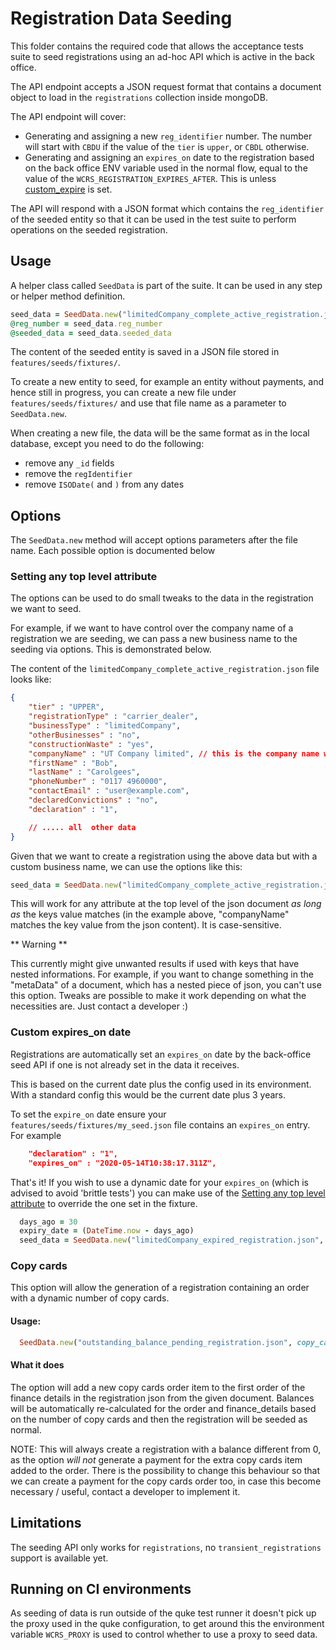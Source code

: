 # Registration Data Seeding

This folder contains the required code that allows the acceptance tests suite to seed registrations using an ad-hoc API which is active in the back office.

The API endpoint accepts a JSON request format that contains a document object to load in the `registrations` collection inside mongoDB.

The API endpoint will cover:
- Generating and assigning a new `reg_identifier` number. The number will start with `CBDU` if the value of the `tier` is `upper`, or `CBDL` otherwise.
- Generating and assigning an `expires_on` date to the registration based on the back office ENV variable used in the normal flow, equal to the value of the `WCRS_REGISTRATION_EXPIRES_AFTER`. This is unless [custom_expire](custom_expire) is set.

The API will respond with a JSON format which contains the `reg_identifier` of the seeded entity so that it can be used in the test suite to perform operations on the seeded registration.

## Usage
A helper class called `SeedData` is part of the suite. It can be used in any step or helper method definition.

```ruby
seed_data = SeedData.new("limitedCompany_complete_active_registration.json")
@reg_number = seed_data.reg_number
@seeded_data = seed_data.seeded_data
```

The content of the seeded entity is saved in a JSON file stored in `features/seeds/fixtures/`.

To create a new entity to seed, for example an entity without payments, and hence still in progress, you can create a new file under `features/seeds/fixtures/` and use that file name as a parameter to `SeedData.new`.

When creating a new file, the data will be the same format as in the local database, except you need to do the following:

* remove any `_id` fields
* remove the `regIdentifier`
* remove `ISODate(` and `)` from any dates

## Options

The `SeedData.new` method will accept options parameters after the file name.
Each possible option is documented below

### Setting any top level attribute

The options can be used to do small tweaks to the data in the registration we want to seed.

For example, if we want to have control over the company name of a registration we are seeding, we can
pass a new business name to the seeding via options. This is demonstrated below.

The content of the `limitedCompany_complete_active_registration.json` file looks like:

```json
{
    "tier" : "UPPER",
    "registrationType" : "carrier_dealer",
    "businessType" : "limitedCompany",
    "otherBusinesses" : "no",
    "constructionWaste" : "yes",
    "companyName" : "UT Company limited", // this is the company name we want to change
    "firstName" : "Bob",
    "lastName" : "Carolgees",
    "phoneNumber" : "0117 4960000",
    "contactEmail" : "user@example.com",
    "declaredConvictions" : "no",
    "declaration" : "1",

    // ..... all  other data
}
```

Given that we want to create a registration using the above data but with a custom business name, we can use the options
like this:

```ruby
seed_data = SeedData.new("limitedCompany_complete_active_registration.json", "companyName" => "My new company name")
```

This will work for any attribute at the top level of the json document *as long as* the keys value matches
(in the example above, "companyName" matches the key value from the json content). It is case-sensitive.

** Warning **

This currently might give unwanted results if used with keys that have nested informations. For example, if you want to change
something in the "metaData" of a document, which has a nested piece of json, you can't use this option. Tweaks are possible
to make it work depending on what the necessities are. Just contact a developer :)

### Custom expires_on date

Registrations are automatically set an `expires_on` date by the back-office seed API if one is not already set in the data it receives.

This is based on the current date plus the config used in its environment. With a standard config this would be the current date plus 3 years.

To set the `expire_on` date ensure your `features/seeds/fixtures/my_seed.json` file contains an `expires_on` entry. For example

```json
    "declaration" : "1",
    "expires_on" : "2020-05-14T10:38:17.311Z",
```

That's it! If you wish to use a dynamic date for your `expires_on` (which is advised to avoid 'brittle tests') you can make use of the [Setting any top level attribute](#setting-any-top-level-attribute) to override the one set in the fixture.

```ruby
  days_ago = 30
  expiry_date = (DateTime.now - days_ago)
  seed_data = SeedData.new("limitedCompany_expired_registration.json", "expires_on" => expiry_date.to_s)
```

### Copy cards

This option will allow the generation of a registration containing an order with a dynamic number of copy cards.

#### Usage:

```ruby
  SeedData.new("outstanding_balance_pending_registration.json", copy_cards: 2)
```

#### What it does

The option will add a new copy cards order item to the first order of the finance details in the registration json
from the given document.
Balances will be automatically re-calculated for the order and finance_details based on the number of copy cards
and then the registration will be seeded as normal.

NOTE: This will always create a registration with a balance different from 0, as the option *will not* generate a payment
for the extra copy cards item added to the order. There is the possibility to change this behaviour so that we can create
a payment for the copy cards order too, in case this become necessary / useful, contact a developer to implement it.


## Limitations

The seeding API only works for `registrations`, no `transient_registrations` support is available yet.

## Running on CI environments

As seeding of data is run outside of the quke test runner it doesn't pick up the proxy used in the quke configuration,
to get around this the environment variable `WCRS_PROXY` is used to control whether to use a proxy to seed data.
